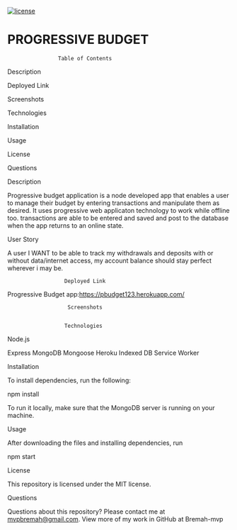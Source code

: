 [![license](https://img.shields.io/github/license/DAVFoundation/captain-n3m0.svg?style=flat-square)](https://github.com/DAVFoundation/captain-n3m0/blob/master/LICENSE)

# PROGRESSIVE BUDGET

                    Table of Contents
Description

Deployed Link

Screenshots

Technologies

Installation

Usage

License

Questions

Description

Progressive budget application is a node developed app that enables a user to manage their budget by entering transactions and manipulate them as desired. It uses progressive web applicaton technology to work while offline too. transactions are able to be entered and saved and post to the database when the app returns to an online state. 

User Story

A user I WANT to be able to track my withdrawals and deposits with or without data/internet access, my account balance should stay perfect wherever i may be.

                      Deployed Link

Progressive Budget app:https://pbudget123.herokuapp.com/

                       Screenshots 
                       

                      Technologies

Node.js

Express
MongoDB
Mongoose
Heroku
Indexed DB
Service Worker

Installation

To install dependencies, run the following:

npm install

To run it locally, make sure that the MongoDB server is running on your machine.

Usage

After downloading the files and installing dependencies, run

npm start

License

This repository is licensed under the MIT license.

Questions

Questions about this repository? Please contact me at mvpbremah@gmail.com. View more of my work in GitHub at Bremah-mvp

